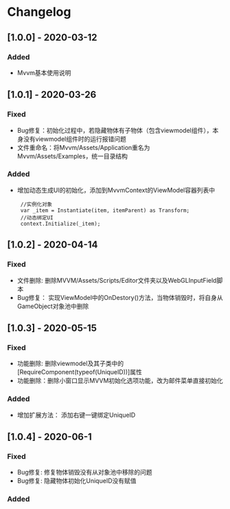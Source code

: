 # Changelog

## [1.0.0] - 2020-03-12
### Added

* Mvvm基本使用说明


## [1.0.1] - 2020-03-26
### Fixed

 * Bug修复：初始化过程中，若隐藏物体有子物体（包含viewmodel组件），本身没有viewmodel组件时的运行报错问题
 * 文件重命名：将Mvvm/Assets/Application重名为Mvvm/Assets/Examples，统一目录结构
### Added

 * 增加动态生成UI的初始化，添加到MvvmContext的ViewModel容器列表中
 
		//实例化对象
		var _item = Instantiate(item, itemParent) as Transform;
		//动态绑定UI
        context.Initialize(_item);


## [1.0.2] - 2020-04-14
### Fixed

 * 文件删除: 删除MVVM/Assets/Scripts/Editor文件夹以及WebGLInputField脚本
 * Bug修复： 实现ViewModel中的OnDestory()方法，当物体销毁时，将自身从GameObject对象池中删除


## [1.0.3] - 2020-05-15
### Fixed

 * 功能删除: 删除viewmodel及其子类中的[RequireComponent(typeof(UniqueID))]属性
 * 功能删除：删除小窗口显示MVVM初始化选项功能，改为邮件菜单直接初始化

### Added

 * 增加扩展方法： 添加右键一键绑定UniqueID


 ## [1.0.4] - 2020-06-1
### Fixed

 * Bug修复: 修复物体销毁没有从对象池中移除的问题
 * Bug修复: 隐藏物体初始化UniqueID没有赋值

### Added